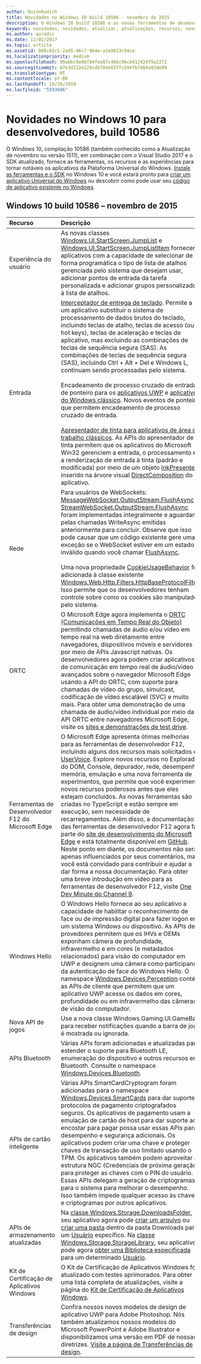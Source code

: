 ```yaml
---
author: QuinnRadich
title: Novidades no Windows 10 build 10586 - novembro de 2015
description: O Windows 10 build 10586 e as novas ferramentas de desenvolvedor fornecem as ferramentas, os recursos e as experiências da nova Plataforma Universal do Windows.
keywords: novidades, novidades, atualizar, atualizações, recursos, novo, Windows 10, 1511, novembro, 10586
ms.author: quradic
ms.date: 11/02/2017
ms.topic: article
ms.assetid: 0d6c65c5-2ad5-46c7-964e-a3a9833c94ce
ms.localizationpriority: medium
ms.openlocfilehash: 99abbc0e06f84fea87c4bbc96cb912424f9a2272
ms.sourcegitcommit: b7e3d222e229cdbf04e837fcb94fb7d84a93de09
ms.translationtype: MT
ms.contentlocale: pt-BR
ms.lasthandoff: 10/26/2018
ms.locfileid: "5593606"
---
```

# <a name="whats-new-in-windows-10-for-developers-build-10586"></a>Novidades no Windows 10 para desenvolvedores, build 10586

O Windows 10, compilação 10586 (também conhecido como a Atualização de novembro ou versão 1511), em combinação com o Visual Studio 2017 e o SDK atualizado, fornece as ferramentas, os recursos e as experiências para tornar notáveis os aplicativos da Plataforma Universal do Windows. [Instale as ferramentas e o SDK](http://go.microsoft.com/fwlink/?LinkId=821431) no Windows 10 e você estará pronto para [criar um aplicativo Universal do Windows](../get-started/create-uwp-apps.md) ou descobrir como pode usar seu [código de aplicativo existente no Windows](../porting/index.md).

## <a name="windows-10-build-10586---november-2015"></a>Windows 10 build 10586 – novembro de 2015

Recurso | Descrição
 :---- | :----
 Experiência do usuário | As novas classes [Windows.UI.StartScreen.JumpList](https://msdn.microsoft.com/library/windows/apps/windows.ui.startscreen.aspx) e [Windows.UI.StartScreen.JumpListItem](https://msdn.microsoft.com/library/windows/apps/windows.ui.startscreen.aspx) fornecem aplicativos com a capacidade de selecionar de forma programática o tipo de lista de atalhos gerenciada pelo sistema que desejam usar, adicionar pontos de entrada da tarefa personalizada e adicionar grupos personalizados à lista de atalhos.
 Entrada | [Interceptador de entrega de teclado](https://msdn.microsoft.com/library/windows/apps/windows.ui.input.keyboarddeliveryinterceptor.aspx). Permite a um aplicativo substituir o sistema de processamento de dados brutos do teclado, incluindo teclas de atalho, teclas de acesso (ou hot keys), teclas de aceleração e teclas de aplicativo, mas excluindo as combinações de teclas de sequência segura (SAS). As combinações de teclas de sequência segura (SAS), incluindo Ctrl + Alt + Del e Windows L, continuam sendo processadas pelo sistema. <br /><br />Encadeamento de processo cruzado de entrada de ponteiro para os [aplicativos UWP](https://msdn.microsoft.com/library/windows/apps/windows.ui.core.corewindow.aspx) e [aplicativos do Windows clássico](https://msdn.microsoft.com/library/windows/desktop/hh454903(v=vs.85).aspx). Novos eventos de ponteiro que permitem encadeamento de processo cruzado de entrada. <br /><br />[Apresentador de tinta para aplicativos de área de trabalho clássicos](https://msdn.microsoft.com/library/windows/desktop/mt622165(v=vs.85).aspx). As APIs do apresentador de tinta permitem que os aplicativos do Microsoft Win32 gerenciem a entrada, o processamento e a renderização de entrada à tinta (padrão e modificada) por meio de um objeto [InkPresenter](https://msdn.microsoft.com/library/windows/desktop/windows.ui.input.inking.inkpresenter.aspx) inserido na árvore visual [DirectComposition](https://msdn.microsoft.com/library/windows/desktop/hh437371(v=vs.85).aspx) do aplicativo.
Rede | Para usuários de WebSockets: [MessageWebSocket.OutputStream.FlushAsync](https://msdn.microsoft.com/library/windows/apps/windows.storage.streams.datawriter.flushasync.aspx) e [StreamWebSocket.OutputStream.FlushAsync](https://msdn.microsoft.com/library/windows/apps/windows.storage.streams.datawriter.flushasync.aspx) foram implementadas integralmente e aguardam pelas chamadas WriteAsync emitidas anteriormente para concluir. Observe que isso pode causar que um código existente gere uma exceção se o WebSocket estiver em um estado inválido quando você chamar [FlushAsync](https://msdn.microsoft.com/library/windows/apps/windows.storage.streams.datawriter.flushasync.aspx). <br /><br />Uma nova propriedade [CookieUsageBehavior](https://msdn.microsoft.com/library/windows/apps/windows.web.http.filters.httpbaseprotocolfilter.aspx) foi adicionada à classe existente [Windows.Web.Http.Filters.HttpBaseProtocolFilter](https://msdn.microsoft.com/library/windows/apps/windows.web.http.filters.httpbaseprotocolfilter.aspx). Isso permite que os desenvolvedores tenham controle sobre como os cookies são manipulados pelo sistema.
ORTC | O Microsoft Edge agora implementa o [ORTC (Comunicações em Tempo Real do Objeto)](https://msdn.microsoft.com/library/mt433097(v=vs.85).aspx) permitindo chamadas de áudio e/ou vídeo em tempo real na web diretamente entre navegadores, dispositivos móveis e servidores por meio de APIs Javascript nativas. Os desenvolvedores agora podem criar aplicativos de comunicação em tempo real de áudio/vídeo avançados sobre o navegador Microsoft Edge usando a API do ORTC, com suporte para chamadas de vídeo do grupo, simulcast, codificação de vídeo escalável (SVC) e muito mais. Para obter uma demonstração de uma chamada de áudio/vídeo individual por meio da API ORTC entre navegadores Microsoft Edge, visite os [sites e demonstrações de test drive](https://developer.microsoft.com/microsoft-edge/testdrive/demos/ortcdemo/).
Ferramentas de Desenvolvedor F12 do Microsoft Edge | O Microsoft Edge apresenta ótimas melhorias para as ferramentas de desenvolvedor F12, incluindo alguns dos recursos mais solicitados de [UserVoice](https://wpdev.uservoice.com/forums/257854-microsoft-edge-developer). Explore novos recursos no Explorador do DOM, Console, depurador, rede, desempenho, memória, emulação e uma nova ferramenta de experimentos, que permite que você experimente novos recursos poderosos antes que eles estejam concluídos. As novas ferramentas são criadas no TypeScript e estão sempre em execução, sem necessidade de recarregamentos. Além disso, a documentação das ferramentas de desenvolvedor F12 agora faz parte do [site de desenvolvimento do Microsoft Edge](https://developer.microsoft.com/microsoft-edge/) e está totalmente disponível em [GitHub](https://github.com/MicrosoftEdge/MicrosoftEdge-Documentation). Neste ponto em diante, os documentos não serão apenas influenciados por seus comentários, mas você está convidado para contribuir e ajudar a dar forma a nossa documentação. Para obter uma breve introdução em vídeo para as ferramentas de desenvolvedor F12, visite [One Dev Minute do Channel 9](https://channel9.msdn.com/Blogs/One-Dev-Minute/Microsoft-Edge-F12-tools).
Windows Hello | O Windows Hello fornece ao seu aplicativo a capacidade de habilitar o reconhecimento de face ou de impressão digital para fazer logon em um sistema Windows ou dispositivo. As APIs de provedores permitem que os IHVs e OEMs exponham câmera de profundidade, infravermelho e em cores (e metadados relacionados) para visão do computador em UWP e designem uma câmera como participando da autenticação de face do Windows Hello. O namespace [Windows.Devices.Perception](https://msdn.microsoft.com/library/windows/apps/windows.devices.perception.aspx) contém as APIs de cliente que permitem que um aplicativo UWP acesse os dados em cores, profundidade ou em infravermelho das câmeras de visão do computador.
Nova API de jogos | Use a nova classe Windows.Gaming.UI.GameBar para receber notificações quando a barra de jogo é mostrada ou ignorada.
APIs Bluetooth | Várias APIs foram adicionadas e atualizadas para estender o suporte para Bluetooth LE, enumeração do dispositivo e outros recursos em Bluetooth. Consulte o namespace [Windows.Devices.Bluetooth](https://msdn.microsoft.com/library/windows/apps/windows.devices.bluetooth.aspx).
APIs de cartão inteligente | Várias APIs SmartCardCryptogram foram adicionadas para o namespace [Windows.Devices.SmartCards](https://msdn.microsoft.com/library/windows/apps/windows.devices.smartcards.aspx) para dar suporte a protocolos de pagamento criptografados seguros. Os aplicativos de pagamento usam a emulação de cartão de host para dar suporte ao encostar para pagar possa usar essas APIs para desempenho e segurança adicionais. Os aplicativos podem criar uma chave e proteger chaves de transação de uso limitado usando o TPM. Os aplicativos também podem aproveitar a estrutura NGC (Credenciais de próxima geração) para proteger as chaves com o PIN do usuário. Essas APIs delegam a geração de criptogramas para o sistema para melhorar o desempenho. Isso também impede qualquer acesso às chaves e criptogramas por outros aplicativos.
APIs de armazenamento atualizadas | Na [classe Windows.Storage.DownloadsFolder](https://msdn.microsoft.com/library/windows/apps/windows.storage.downloadsfolder.aspx), seu aplicativo agora pode [criar um arquivo](https://msdn.microsoft.com/library/windows/apps/windows.storage.downloadsfolder.createfileforuserasync.aspx) ou [criar uma pasta](https://msdn.microsoft.com/library/windows/apps/windows.storage.downloadsfolder.createfolderforuserasync.aspx) dentro da pasta Downloads para um [Usuário](https://msdn.microsoft.com/library/windows/apps/windows.system.user.aspx) específico. Na [classe Windows.Storage.StorageLibrary](https://msdn.microsoft.com/library/windows/apps/windows.storage.storagelibrary.aspx), seu aplicativo pode agora [obter uma Biblioteca especificada](https://msdn.microsoft.com/library/windows/apps/windows.storage.storagelibrary.getlibraryforuserasync.aspx) para um determinado [Usuário](https://msdn.microsoft.com/library/windows/apps/windows.system.user.aspx).
Kit de Certificação de Aplicativos Windows | O Kit de Certificação de Aplicativos Windows foi atualizado com testes aprimorados. Para obter uma lista completa de atualizações, visite a página do [Kit de Certificação de Aplicativos Windows](https://developer.microsoft.com/windows/develop/app-certification-kit).
Transferências de design | Confira nossos novos modelos de design de aplicativo UWP para Adobe Photoshop. Nós também atualizamos nossos modelos do Microsoft PowerPoint e Adobe Illustrator e disponibilizamos uma versão em PDF de nossas diretrizes. [Visite a página de Transferências de design](https://developer.microsoft.com/windows/design/assets).
